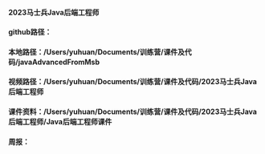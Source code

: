 
#### 2023马士兵Java后端工程师
#### github路径：
#### 本地路径：/Users/yuhuan/Documents/训练营/课件及代码/javaAdvancedFromMsb
#### 视频路径：/Users/yuhuan/Documents/训练营/课件及代码/2023马士兵Java后端工程师
#### 课件资料：/Users/yuhuan/Documents/训练营/课件及代码/2023马士兵Java后端工程师/Java后端工程师课件
#### 周报：